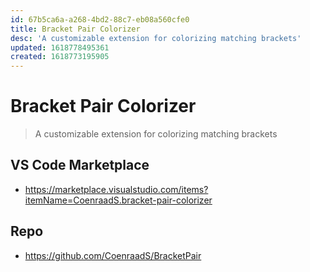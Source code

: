 ```yaml
---
id: 67b5ca6a-a268-4bd2-88c7-eb08a560cfe0
title: Bracket Pair Colorizer
desc: 'A customizable extension for colorizing matching brackets'
updated: 1618778495361
created: 1618773195905
---
```


# Bracket Pair Colorizer

> A customizable extension for colorizing matching brackets

## VS Code Marketplace

- https://marketplace.visualstudio.com/items?itemName=CoenraadS.bracket-pair-colorizer

## Repo

- https://github.com/CoenraadS/BracketPair
